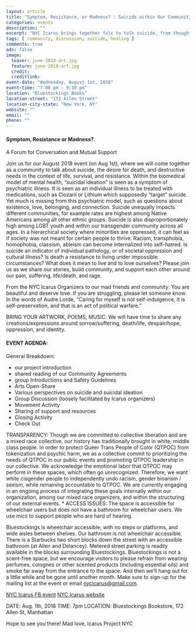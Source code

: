 ```yaml
---
layout: article
title: "Symptom, Resistance, or Madness? : Suicide within Our Communities"
categories: events
description: ""
excerpt: "NYC Icarus brings together folx to talk suicide, from thoughts, to viewpoints, to systemic oppression"
tags: [ community, discussion, suicide, healing ]
comments: true
ads: false
image:
  teaser: june-2018-art.jpg
  feature: june-2018-art.jpg
  credit: 
  creditlink: 
event-date: "Wednesday, August 1st, 2018"
event-time: "7:00 pm - 9:30 pm"
location: "Bluestockings Books"
location-street: "172 Allen Street"
location-city-state: "New York, NY"
website: ""
email: ""
phone: ""
---
```


#### Symptom, Resistance or Madness?

A Forum for Conversation and Mutual Support

Join us for our August 2018 event (on Aug 1st), where we will come together as a community to talk about suicide, the desire for death, and destructive needs in the context of life, survival, and resistance. Within the biomedical model of mental health, “suicidal ideation” is seen as a symptom of psychiatric illness. It is seen as an individual illness to be treated with medications, such as Clozaril or Lithium which supposedly “target” suicide. Yet much is missing from this psychiatric model, such as questions about existence, love, belonging, and connection. Suicide unequally impacts different communities, for example rates are highest among Native Americans among all other ethnic groups. Suicide is also disproportionately high among LGBT youth and within our transgender community across all ages. In a hierarchical society where minorities are oppressed, it can feel as if society was not meant for certain people to thrive. Racism, transphobia, homophobia, classism, ableism can become internalized into self-hatred. Is suicide an indicator of individual pathology, or of societal oppression and cultural illness? Is death a resistance to living under impossible circumstances? What does it mean to live and to love ourselves? Please join us as we share our stories, build community, and support each other around our pain, suffering, life/death, and rage.

From the NYC Icarus Organizers to our mad friends and community: You are beautiful and deserve love. If you are struggling, please let someone know. In the words of Audre Lorde, “Caring for myself is not self-indulgence, it is self-preservation, and that is an act of political warfare.” 



BRING YOUR ARTWORK, POEMS, MUSIC: We will have time to share any creations/expressions around sorrow/suffering, death/life, despair/hope, oppression, and identity.

#### EVENT AGENDA:

General Breakdown:

* our project introduction
* shared reading of our Community Agreements
* group Introductions and Safety Guidelines
* Arts Open-Share
* Various perspectives on suicide and suicidal ideation
* Group Discussion (loosely facilitated by Icarus organizers)
* Movement Activity
* Sharing of support and resources
* Closing Activity
* Check Out


TRANSPARENCY:
Though we are committed to collective liberation and are a mixed race collective, our history has traditionally brought in white, middle class people. In order to protect Queer Trans People of Color (QTPOC) from tokenization and psychic harm, we as a collective commit to prioritizing the needs of QTPOC in our public events and promoting QTPOC leadership in our collective. We acknowledge the emotional labor that QTPOC may perform in these spaces, which often go unrecognized. Therefore, we want white cisgender people to independently undo racism, gender binarism / sexism, while remaining accountable to QTPOC. We are currently engaging in an ongoing process of integrating these goals internally within our organization, among our mixed race organizers, and within the structuring of our external events. *
ACCESS ISSUES: The space is accessible for wheelchair users but does not have a bathroom for wheelchair users. We use mics to support people who are hard of hearing.

Bluestockings is wheelchair accessible, with no steps or platforms, and wide aisles between shelves. Our bathroom is not wheelchair accessible. There is a Starbucks two short blocks down the street with an accessible bathroom (at Allen and Delancey). Metered street parking is readily available in the blocks surrounding Bluestockings. Bluestockings is not a scent-free space, but we encourage visitors to please refrain from wearing perfumes, colognes or other scented products (including essential oils) and smoke far away from the entrance to the space.
And then we’ll hang out for a little while and be gone until another month. Make sure to sign-up for the mailing list at the event or email nycicarus@gmail.com.

[NYC Icarus FB event](https://www.facebook.com/events/455061404949714/)
[NYC Icarus website](http://nycicarus.org/events/suicide-madness/)

DATE: Aug. 1th, 2018
TIME: 7pm
LOCATION: Bluestockings Bookstore, 172 Allen St, Manhattan

Hope to see you there!
Mad love, Icarus Project NYC
